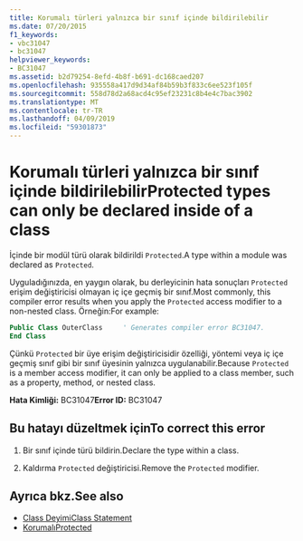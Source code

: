 ```yaml
---
title: Korumalı türleri yalnızca bir sınıf içinde bildirilebilir
ms.date: 07/20/2015
f1_keywords:
- vbc31047
- bc31047
helpviewer_keywords:
- BC31047
ms.assetid: b2d79254-8efd-4b8f-b691-dc168caed207
ms.openlocfilehash: 935558a417d9d34af84b59b3f833c6ee523f105f
ms.sourcegitcommit: 558d78d2a68acd4c95ef23231c8b4e4c7bac3902
ms.translationtype: MT
ms.contentlocale: tr-TR
ms.lasthandoff: 04/09/2019
ms.locfileid: "59301873"
---
```

# <a name="protected-types-can-only-be-declared-inside-of-a-class"></a><span data-ttu-id="e57a1-102">Korumalı türleri yalnızca bir sınıf içinde bildirilebilir</span><span class="sxs-lookup"><span data-stu-id="e57a1-102">Protected types can only be declared inside of a class</span></span>
<span data-ttu-id="e57a1-103">İçinde bir modül türü olarak bildirildi `Protected`.</span><span class="sxs-lookup"><span data-stu-id="e57a1-103">A type within a module was declared as `Protected`.</span></span>

<span data-ttu-id="e57a1-104">Uyguladığınızda, en yaygın olarak, bu derleyicinin hata sonuçları `Protected` erişim değiştiricisi olmayan iç içe geçmiş bir sınıf.</span><span class="sxs-lookup"><span data-stu-id="e57a1-104">Most commonly, this compiler error results when you apply the `Protected` access modifier to a non-nested class.</span></span> <span data-ttu-id="e57a1-105">Örneğin:</span><span class="sxs-lookup"><span data-stu-id="e57a1-105">For example:</span></span>

```vb
Public Class OuterClass     ' Generates compiler error BC31047.
End Class
```

<span data-ttu-id="e57a1-106">Çünkü `Protected` bir üye erişim değiştiricisidir özelliği, yöntemi veya iç içe geçmiş sınıf gibi bir sınıf üyesinin yalnızca uygulanabilir.</span><span class="sxs-lookup"><span data-stu-id="e57a1-106">Because `Protected` is a member access modifier, it can only be applied to a class member, such as a property, method, or nested class.</span></span> 
 
 <span data-ttu-id="e57a1-107">**Hata Kimliği:** BC31047</span><span class="sxs-lookup"><span data-stu-id="e57a1-107">**Error ID:** BC31047</span></span>  
  
## <a name="to-correct-this-error"></a><span data-ttu-id="e57a1-108">Bu hatayı düzeltmek için</span><span class="sxs-lookup"><span data-stu-id="e57a1-108">To correct this error</span></span>  
  
1. <span data-ttu-id="e57a1-109">Bir sınıf içinde türü bildirin.</span><span class="sxs-lookup"><span data-stu-id="e57a1-109">Declare the type within a class.</span></span>  
  
2. <span data-ttu-id="e57a1-110">Kaldırma `Protected` değiştiricisi.</span><span class="sxs-lookup"><span data-stu-id="e57a1-110">Remove the `Protected` modifier.</span></span>  
  
## <a name="see-also"></a><span data-ttu-id="e57a1-111">Ayrıca bkz.</span><span class="sxs-lookup"><span data-stu-id="e57a1-111">See also</span></span>

- [<span data-ttu-id="e57a1-112">Class Deyimi</span><span class="sxs-lookup"><span data-stu-id="e57a1-112">Class Statement</span></span>](../../visual-basic/language-reference/statements/class-statement.md)
- [<span data-ttu-id="e57a1-113">Korumalı</span><span class="sxs-lookup"><span data-stu-id="e57a1-113">Protected</span></span>](../../visual-basic/language-reference/modifiers/protected.md)
